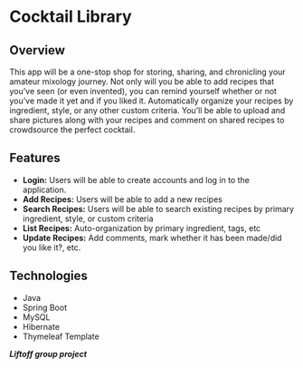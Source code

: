 Cocktail Library
====

Overview 
----

This app will be a one-stop shop for storing, sharing, and chronicling your amateur mixology journey. Not only will you be able to add recipes that you’ve seen (or even invented), you can remind yourself whether or not you’ve made it yet and if you liked it. Automatically organize your recipes by ingredient, style, or any other custom criteria. You’ll be able to upload and share pictures along with your recipes and comment on shared recipes to crowdsource the perfect cocktail.

Features
-----

+ **Login:** Users will be able to create accounts and log in to the application.
+ **Add Recipes:** Users will be able to add a new recipes
+ **Search Recipes:** Users will be able to search existing recipes by primary ingredient, style, or custom criteria
+ **List Recipes:** Auto-organization by primary ingredient, tags, etc
+ **Update Recipes:** Add comments, mark whether it has been made/did you like it?, etc.


Technologies
-----
+ Java
+ Spring Boot
+ MySQL
+ Hibernate
+ Thymeleaf Template


**_Liftoff group project_**
